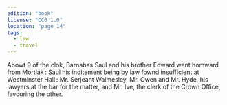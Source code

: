 ```yaml
---
edition: "book"
license: "CC0 1.0"
location: "page 14"
tags:
  - law
  - travel
---
```

Abowt 9 of the clok,
Barnabas Saul and his brother Edward went homward from
Mortlak : Saul his inditement being by law fownd insufficient at
Westminster Hall : Mr. Serjeant Walmesley, Mr. Owen and Mr.
Hyde, his lawyers at the bar for the matter, and Mr. Ive,
the clerk of the Crown Office, favouring the other.
